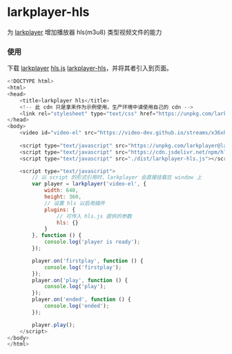 <h1>larkplayer-hls</h1>

为 [larkplayer](https://github.com/dblate/larkplayer) 增加播放器 hls(m3u8) 类型视频文件的能力

<h3>使用</h3>

下载 [larkplayer](https://github.com/dblate/larkplayer) [hls.js](https://github.com/video-dev/hls.js) [larkplayer-hls](https://github.com/dblate/larkplayer-hls)，并将其者引入到页面。

```javascript
<!DOCTYPE html>
<html>
<head>
    <title>larkplayer hls</title>
    <!-- 此 cdn 只是拿来作为示例使用，生产环境中请使用自己的 cdn -->
    <link rel="stylesheet" type="text/css" href="https://unpkg.com/larkplayer@latest/dist/larkplayer.css">
</head>
<body>
    <video id="video-el" src="https://video-dev.github.io/streams/x36xhzz/x36xhzz.m3u8" loop></video>
 
    <script type="text/javascript" src="https://unpkg.com/larkplayer@latest/dist/larkplayer.js"></script>
    <script type="text/javascript" src="https://cdn.jsdelivr.net/npm/hls.js@latest"></script>
    <script type="text/javascript" src="./dist/larkplayer-hls.js"></script>

    <script type="text/javascript">
        // 以 script 的形式引用时，larkplayer 会直接挂载在 window 上
        var player = larkplayer('video-el', {
            width: 640,
            height: 360,
            // 设置 hls 以启用插件
            plugins: {
                // 可传入 hls.js 提供的参数
                hls: {}
            }
        }, function () {
            console.log('player is ready');
        });

        player.on('firstplay', function () {
            console.log('firstplay');
        });
        player.on('play', function () {
            console.log('play');
        });
        player.on('ended', function () {
            console.log('ended');
        });

        player.play();
    </script>
</body>
</html>

```